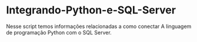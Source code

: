 # Integrando-Python-e-SQL-Server
Nesse script temos informações relacionadas a como conectar A linguagem de programação Python com o SQL Server.
